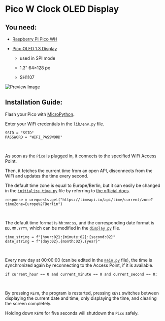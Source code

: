 # Pico W Clock OLED Display

## You need:

* [Raspberry Pi Pico WH](https://www.berrybase.de/en/raspberry-pi-pico-wh-rp2040-wlan-mikrocontroller-board-mit-headern)

* [Pico OLED 1.3 Display](https://www.berrybase.de/en/1.3-64-128-oled-display-modul-fuer-raspberry-pi-pico)

  * used in SPI mode
 
  * 1.3" 64×128 px
 
  * SH1107

![Preview Image](https://github.com/StackOverflowIsBetterThanAnyAI/pico-w-clock-oled-display/blob/main/preview.jpg)

## Installation Guide:

Flash your Pico with [MicroPython](https://www.raspberrypi.com/documentation/microcontrollers/micropython.html).

Enter your WiFi credentials in the [`lib/env.py`](https://github.com/StackOverflowIsBetterThanAnyAI/pico-w-clock-oled-display/blob/main/lib/env.py) file.

```
SSID = "SSID"
PASSWORD = "WIFI_PASSWORD"
```

<br/>

As soon as the `Pico` is plugged in, it connects to the specified WiFi Access Point.

Then, it fetches the current time from an open API, disconnects from the WiFi and updates the time every second.

The default time zone is equal to Europe/Berlin, but it can easily be changed in the [`initialize_time.py`](https://github.com/StackOverflowIsBetterThanAnyAI/pico-w-clock-oled-display/blob/main/initialize_time.py) file by referring to [the official docs](https://timeapi.io/swagger/index.html).

```
response = urequests.get("https://timeapi.io/api/time/current/zone?timeZone=Europe%2FBerlin")
```

<br/>

The default time format is `hh:mm:ss`, and the corresponding date format is `DD.MM.YYYY`, which can be modified in the [`display.py`](https://github.com/StackOverflowIsBetterThanAnyAI/pico-w-clock-oled-display/blob/main/display.py) file.

```
time_string = f"{hour:02}:{minute:02}:{second:02}"
date_string = f"{day:02}.{month:02}.{year}"
```

<br/>

Every new day at 00:00:00 (can be edited in the [`main.py`](https://github.com/StackOverflowIsBetterThanAnyAI/pico-w-clock-oled-display/blob/main/main.py) file), the time is synchronized again by reconnecting to the Access Point, if it is available.

```
if current_hour == 0 and current_minute == 0 and current_second == 0:
```

<br/>

By pressing `KEY0`, the program is restarted, pressing `KEY1` switches between displaying the current date and time, only displaying the time, and clearing the screen completely.

Holding down `KEY0` for five seconds will shutdown the `Pico` safely.

